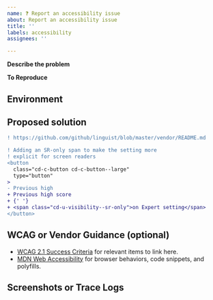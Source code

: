 ```yaml
---
name: ❓ Report an accessibility issue
about: Report an accessibility issue
title: ''
labels: accessibility
assignees: ''

---
```


**Describe the problem**
<!-- This is a detailed description. It should provide more background information about the issue and whom it affects. -->

**To Reproduce**
<!-- Provide as much information as you can. Include assistive technologies used, steps taken, or configuration files adjusted, to achieve a similar testing state. -->

## Environment

<!--
* Operating System, including `<VERSION>` or "latest"
* Browser, including `<VERSION>` or "latest"
* Screenreading device, if applicable
* Server destination (localhost, Docker container, staging, production)
-->

## Proposed solution

<!-- Include code snippets if that might help fixing the issue. -->

```diff
! https://github.com/github/linguist/blob/master/vendor/README.md

! Adding an SR-only span to make the setting more
! explicit for screen readers
<button
  class="cd-c-button cd-c-button--large"
  type="button"
>
- Previous high
+ Previous high score
+ {' '}
+ <span class="cd-u-visibility--sr-only">on Expert setting</span>
</button>
```

## WCAG or Vendor Guidance (optional)

- [WCAG 2.1 Success Criteria](https://www.w3.org/TR/WCAG21/) for relevant items to link here.
- [MDN Web Accessibility](https://developer.mozilla.org/en-US/docs/Web/Accessibility) for browser behaviors, code snippets, and polyfills.

## Screenshots or Trace Logs

<!-- Drop any screenshots or error logs that might be useful for debugging -->
